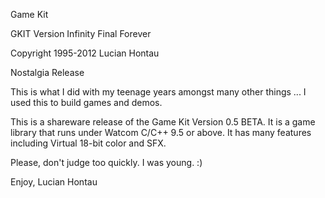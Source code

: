 Game Kit

GKIT Version Infinity Final Forever

Copyright 1995-2012 Lucian Hontau

Nostalgia Release

This is what I did with my teenage years amongst many other things ...
I used this to build games and demos.

This is a shareware release of the Game Kit
Version 0.5 BETA. It is a game library that runs
under Watcom C/C++ 9.5 or above. It has many
features including Virtual 18-bit color and
SFX. 

Please, don't judge too quickly. I was young. :)

Enjoy,
Lucian Hontau
